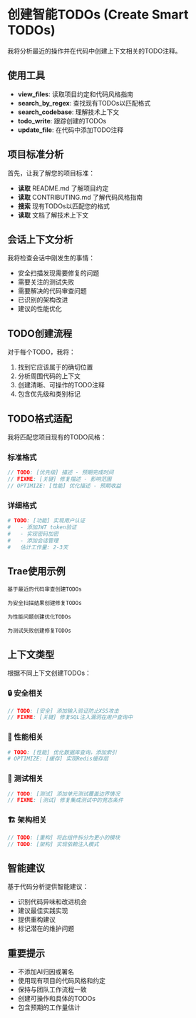 # 创建智能TODOs (Create Smart TODOs)

我将分析最近的操作并在代码中创建上下文相关的TODO注释。

## 使用工具
- **view_files**: 读取项目约定和代码风格指南
- **search_by_regex**: 查找现有TODOs以匹配格式
- **search_codebase**: 理解技术上下文
- **todo_write**: 跟踪创建的TODOs
- **update_file**: 在代码中添加TODO注释

## 项目标准分析
首先，让我了解您的项目标准：
- **读取** README.md 了解项目约定
- **读取** CONTRIBUTING.md 了解代码风格指南
- **搜索** 现有TODOs以匹配您的格式
- **读取** 文档了解技术上下文

## 会话上下文分析
我将检查会话中刚发生的事情：
- 安全扫描发现需要修复的问题
- 需要关注的测试失败
- 需要解决的代码审查问题
- 已识别的架构改进
- 建议的性能优化

## TODO创建流程
对于每个TODO，我将：
1. 找到它应该属于的确切位置
2. 分析周围代码的上下文
3. 创建清晰、可操作的TODO注释
4. 包含优先级和类别标记

## TODO格式适配
我将匹配您项目现有的TODO风格：

### 标准格式
```javascript
// TODO: [优先级] 描述 - 预期完成时间
// FIXME: [关键] 修复描述 - 影响范围
// OPTIMIZE: [性能] 优化描述 - 预期收益
```

### 详细格式
```python
# TODO: [功能] 实现用户认证
#   - 添加JWT token验证
#   - 实现密码加密
#   - 添加会话管理
#   估计工作量: 2-3天
```

## Trae使用示例

```
基于最近的代码审查创建TODOs
```

```
为安全扫描结果创建修复TODOs
```

```
为性能问题创建优化TODOs
```

```
为测试失败创建修复TODOs
```

## 上下文类型
根据不同上下文创建TODOs：

### 🔒 安全相关
```javascript
// TODO: [安全] 添加输入验证防止XSS攻击
// FIXME: [关键] 修复SQL注入漏洞在用户查询中
```

### 🚀 性能相关
```python
# TODO: [性能] 优化数据库查询，添加索引
# OPTIMIZE: [缓存] 实现Redis缓存层
```

### 🧪 测试相关
```java
// TODO: [测试] 添加单元测试覆盖边界情况
// FIXME: [测试] 修复集成测试中的竞态条件
```

### 🏗️ 架构相关
```typescript
// TODO: [重构] 将此组件拆分为更小的模块
// TODO: [架构] 实现依赖注入模式
```

## 智能建议
基于代码分析提供智能建议：
- 识别代码异味和改进机会
- 建议最佳实践实现
- 提供重构建议
- 标记潜在的维护问题

## 重要提示
- 不添加AI归因或署名
- 使用现有项目的代码风格和约定
- 保持与团队工作流程一致
- 创建可操作和具体的TODOs
- 包含预期的工作量估计